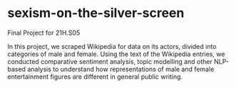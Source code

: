 # sexism-on-the-silver-screen
 Final Project for 21H.S05

 In this project, we scraped Wikipedia for data on its actors, divided into categories of male and female. Using the text of the Wikipedia entries, we conducted comparative sentiment analysis, topic modelling and other NLP-based analysis to understand how representations of male and female entertainment figures are different in general public writing. 

